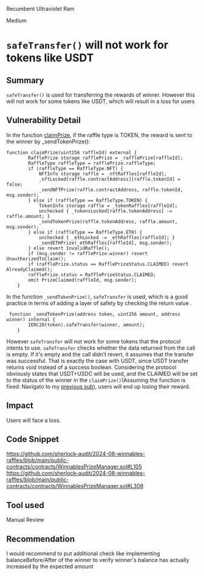 Recumbent Ultraviolet Ram

Medium

# `safeTransfer()` will not work for tokens like USDT

## Summary
`safeTransfer()` is used for transferring the rewards of winner. However this will not work for some tokens like USDT, which will result in a loss for users
## Vulnerability Detail
In the function [claimPrize](https://github.com/sherlock-audit/2024-08-winnables-raffles/blob/main/public-contracts/contracts/WinnablesPrizeManager.sol#L105), if the raffle type is TOKEN, the reward is sent to the winner by _sendTokenPrize():
```solidity
function claimPrize(uint256 raffleId) external {
        RafflePrize storage rafflePrize = _rafflePrize[raffleId];
        RaffleType raffleType = rafflePrize.raffleType;
        if (raffleType == RaffleType.NFT) {
            NFTInfo storage raffle = _nftRaffles[raffleId];
            _nftLocked[raffle.contractAddress][raffle.tokenId] = false;
            _sendNFTPrize(raffle.contractAddress, raffle.tokenId, msg.sender);
        } else if (raffleType == RaffleType.TOKEN) {
            TokenInfo storage raffle = _tokenRaffles[raffleId];
            unchecked { _tokensLocked[raffle.tokenAddress] -= raffle.amount; }
            _sendTokenPrize(raffle.tokenAddress, raffle.amount, msg.sender);
        } else if (raffleType == RaffleType.ETH) {
            unchecked { _ethLocked -= _ethRaffles[raffleId]; }
            _sendETHPrize(_ethRaffles[raffleId], msg.sender);
        } else revert InvalidRaffle();
        if (msg.sender != rafflePrize.winner) revert UnauthorizedToClaim();
        if (rafflePrize.status == RafflePrizeStatus.CLAIMED) revert AlreadyClaimed();
        rafflePrize.status = RafflePrizeStatus.CLAIMED;
        emit PrizeClaimed(raffleId, msg.sender);
    }
```
In the function `_sendTokenPrize()`, `safeTransfer` is used, which is a good practice in terms of adding a layer of safety by checking the return value .
```solidity
 function _sendTokenPrize(address token, uint256 amount, address winner) internal {
        IERC20(token).safeTransfer(winner, amount);
    }
```
 However `safeTransfer` will not work for some tokens that the protocol intents to use. `safeTransfer` checks whether the data returned from the call is empty. If it's empty and the call didn’t revert, it assumes that the transfer was successful. That is exactly the case with USDT, since USDT transfer returns void instead of a success boolean. Considering the protocol obviously states that USDT+USDC will be used, and the CLAIMED will be set to the status of the winner in the `claimPrize()`(Assuming the function is fixed: Navigato to my [previous sub](https://github.com/sherlock-audit/2024-08-winnables-raffles-oxwhite/issues/1)), users will end up losing their reward.
## Impact
Users will face a loss.
## Code Snippet
   https://github.com/sherlock-audit/2024-08-winnables-raffles/blob/main/public-contracts/contracts/WinnablesPrizeManager.sol#L105
https://github.com/sherlock-audit/2024-08-winnables-raffles/blob/main/public-contracts/contracts/WinnablesPrizeManager.sol#L308
## Tool used
Manual Review
## Recommendation
I would recommend to put additional check like implementing balanceBefore/After of  the winner to verify  winner's balance has actually increased by the expected amount 